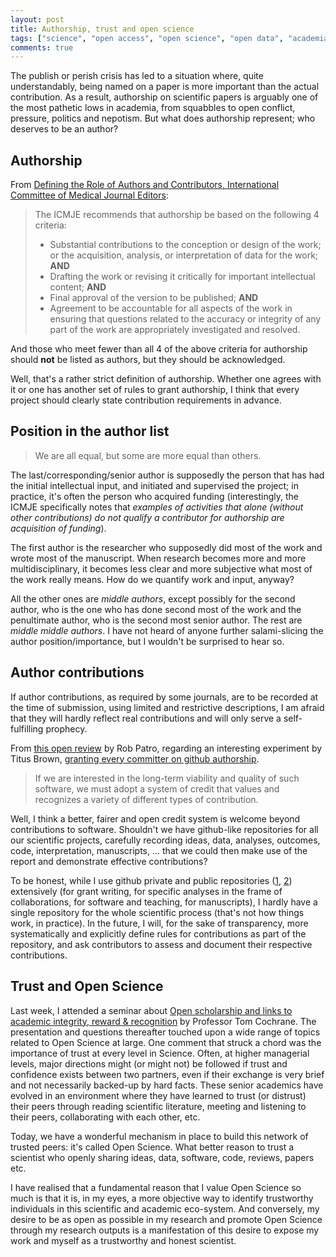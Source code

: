 ```yaml
---
layout: post
title: Authorship, trust and open science
tags: ["science", "open access", "open science", "open data", "academia"]
comments: true
---
```


The publish or perish crisis has led to a situation where, quite
understandably, being named on a paper is more important than the
actual contribution. As a result, authorship on scientific papers is
arguably one of the most pathetic lows in academia, from squabbles to
open conflict, pressure, politics and nepotism. But what does
authorship represent; who deserves to be an author?

## Authorship

From
[Defining the Role of Authors and Contributors, International Committee of Medical Journal Editors](http://www.icmje.org/recommendations/browse/roles-and-responsibilities/defining-the-role-of-authors-and-contributors.html):

> The ICMJE recommends that authorship be based on the following 4 criteria:
> 
> * Substantial contributions to the conception or design of the work;
>   or the acquisition, analysis, or interpretation of data for the
>   work; **AND**
> * Drafting the work or revising it critically for important
>   intellectual content; **AND**
> * Final approval of the version to be published; **AND**
> * Agreement to be accountable for all aspects of the work in ensuring
>   that questions related to the accuracy or integrity of any part of
>   the work are appropriately investigated and resolved.
 
And those who meet fewer than all 4 of the above criteria for
authorship should **not** be listed as authors, but they should be
acknowledged. 

Well, that's a rather strict definition of authorship. Whether one
agrees with it or one has another set of rules to grant authorship, I
think that every project should clearly state contribution
requirements in advance. 

## Position in the author list

> We are all equal, but some are more equal than others.

The last/corresponding/senior author is supposedly the person that has
had the initial intellectual input, and initiated and supervised the
project; in practice, it's often the person who acquired funding
(interestingly, the ICMJE specifically notes that *examples of
activities that alone (without other contributions) do not qualify a
contributor for authorship are acquisition of funding*).

The first author is the researcher who supposedly did most of the work
and wrote most of the manuscript. When research becomes more and more
multidisciplinary, it becomes less clear and more subjective what most
of the work really means. How do we quantify work and input, anyway?

All the other ones are *middle authors*, except possibly for the
second author, who is the one who has done second most of the work and
the penultimate author, who is the second most senior author. The rest
are *middle middle authors*.  I have not heard of anyone further
salami-slicing the author position/importance, but I wouldn't be
surprised to hear so.

## Author contributions

If author contributions, as required by some journals, are to be
recorded at the time of submission, using limited and restrictive
descriptions, I am afraid that they will hardly reflect real
contributions and will only serve a self-fulfilling prophecy.

From
[this open review](http://f1000research.com/articles/4-900/v1#referee-response-10508)
by Rob Patro, regarding an interesting experiment by Titus Brown,
[granting every committer on github authorship](http://ivory.idyll.org/blog/2015-authorship-on-software-papers.html).

> If we are interested in the long-term viability and quality of such
> software, we must adopt a system of credit that values and
> recognizes a variety of different types of contribution.

Well, I think a better, fairer and open credit system is welcome
beyond contributions to software. Shouldn't we have github-like
repositories for all our scientific projects, carefully recording
ideas, data, analyses, outcomes, code, interpretation, manuscripts,
... that we could then make use of the report and demonstrate
effective contributions?

To be honest, while I use github private and public repositories
([1](https://github.com/lgatto/),
[2](https://github.com/ComputationalProteomicsUnit)) extensively (for
grant writing, for specific analyses in the frame of collaborations,
for software and teaching, for manuscripts), I hardly have a
single repository for the whole scientific process (that's not how
things work, in practice). In the future, I will, for the sake of
transparency, more systematically and explicitly define rules for
contributions as part of the repository, and ask contributors to
assess and document their respective contributions.

## Trust and Open Science

Last week, I attended a seminar about
[Open scholarship and links to academic integrity, reward & recognition](http://osc.cam.ac.uk/open-scholarship-and-links-academic-integrity-reward-recognition)
by Professor Tom Cochrane. The presentation and questions thereafter
touched upon a wide range of topics related to Open Science at
large. One comment that struck a chord was the importance of trust at
every level in Science. Often, at higher managerial levels, major
directions might (or might not) be followed if trust and confidence
exists between two partners, even if their exchange is very brief and
not necessarily backed-up by hard facts. These senior academics have
evolved in an environment where they have learned to trust (or
distrust) their peers through reading scientific literature, meeting
and listening to their peers, collaborating with each other, etc.

Today, we have a wonderful mechanism in place to build this network of
trusted peers: it's called Open Science. What better reason to trust a
scientist who openly sharing ideas, data, software, code, reviews,
papers etc.

I have realised that a fundamental reason that I value Open Science so
much is that it is, in my eyes, a more objective way to identify
trustworthy individuals in this scientific and academic
eco-system. And conversely, my desire to be as open as possible in my
research and promote Open Science through my research outputs is a
manifestation of this desire to expose my work and myself as a
trustworthy and honest scientist.
